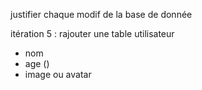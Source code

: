 justifier chaque modif de la base de donnée 

itération 5 : rajouter une table utilisateur 
- nom
- age ()
- image ou avatar